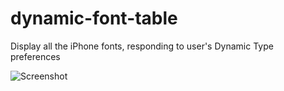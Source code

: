 dynamic-font-table
==================

Display all the iPhone fonts, responding to user's Dynamic Type preferences

![Screenshot](https://raw.github.com/nuthatch/dynamic-font-table/master/Screenshot.png)
